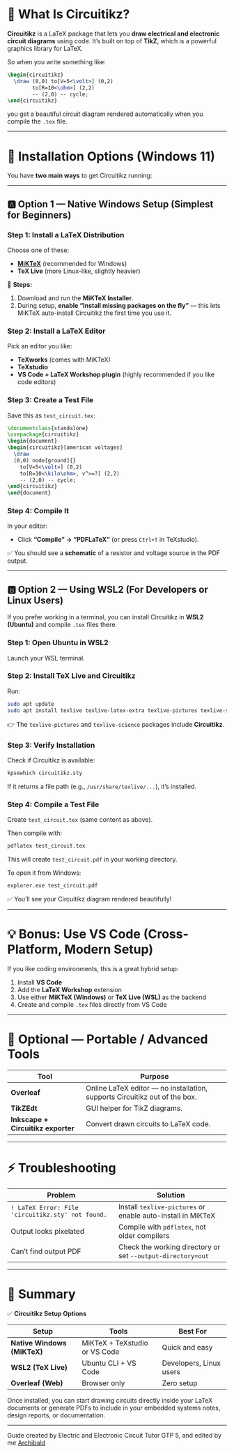 # 🧠 What Is Circuitikz?

**Circuitikz** is a LaTeX package that lets you **draw electrical and electronic circuit diagrams** using code.
It’s built on top of **TikZ**, which is a powerful graphics library for LaTeX.

So when you write something like:

```latex
\begin{circuitikz}
  \draw (0,0) to[V=5<\volt>] (0,2)
        to[R=10<\ohm>] (2,2)
        -- (2,0) -- cycle;
\end{circuitikz}
```

you get a beautiful circuit diagram rendered automatically when you compile the `.tex` file.

---

# 🧰 Installation Options (Windows 11)

You have **two main ways** to get Circuitikz running:

---

## 🅰️ Option 1 — Native Windows Setup (Simplest for Beginners)

### Step 1: Install a LaTeX Distribution

Choose one of these:

* **[MiKTeX](https://miktex.org/download)** (recommended for Windows)
* **TeX Live** (more Linux-like, slightly heavier)

🧭 **Steps:**

1. Download and run the **MiKTeX Installer**.
2. During setup, **enable “Install missing packages on the fly”** — this lets MiKTeX auto-install Circuitikz the first time you use it.

### Step 2: Install a LaTeX Editor

Pick an editor you like:

* **TeXworks** (comes with MiKTeX)
* **TeXstudio**
* **VS Code + LaTeX Workshop plugin** (highly recommended if you like code editors)

### Step 3: Create a Test File

Save this as `test_circuit.tex`:

```latex
\documentclass{standalone}
\usepackage{circuitikz}
\begin{document}
\begin{circuitikz}[american voltages]
  \draw
  (0,0) node[ground]{}
    to[V=5<\volt>] (0,2)
    to[R=10<\kilo\ohm>, v^>=?] (2,2)
    -- (2,0) -- cycle;
\end{circuitikz}
\end{document}
```

### Step 4: Compile It

In your editor:

* Click **“Compile” → “PDFLaTeX”** (or press `Ctrl+T` in TeXstudio).

✅ You should see a **schematic** of a resistor and voltage source in the PDF output.

---

## 🅱️ Option 2 — Using WSL2 (For Developers or Linux Users)

If you prefer working in a terminal, you can install Circuitikz in **WSL2 (Ubuntu)** and compile `.tex` files there.

### Step 1: Open Ubuntu in WSL2

Launch your WSL terminal.

### Step 2: Install TeX Live and Circuitikz

Run:

```bash
sudo apt update
sudo apt install texlive texlive-latex-extra texlive-pictures texlive-science
```

👉 The `texlive-pictures` and `texlive-science` packages include **Circuitikz**.

### Step 3: Verify Installation

Check if Circuitikz is available:

```bash
kpsewhich circuitikz.sty
```

If it returns a file path (e.g., `/usr/share/texlive/...`), it’s installed.

### Step 4: Compile a Test File

Create `test_circuit.tex` (same content as above).

Then compile with:

```bash
pdflatex test_circuit.tex
```

This will create `test_circuit.pdf` in your working directory.

To open it from Windows:

```bash
explorer.exe test_circuit.pdf
```

✅ You’ll see your Circuitikz diagram rendered beautifully!

---

# 💡 Bonus: Use VS Code (Cross-Platform, Modern Setup)

If you like coding environments, this is a great hybrid setup:

1. Install **VS Code**
2. Add the **LaTeX Workshop** extension
3. Use either **MiKTeX (Windows)** or **TeX Live (WSL)** as the backend
4. Create and compile `.tex` files directly from VS Code

---

# 🧩 Optional — Portable / Advanced Tools

| Tool                               | Purpose                                                                    |
| ---------------------------------- | -------------------------------------------------------------------------- |
| **Overleaf**                       | Online LaTeX editor — no installation, supports Circuitikz out of the box. |
| **TikZEdt**                        | GUI helper for TikZ diagrams.                                              |
| **Inkscape + Circuitikz exporter** | Convert drawn circuits to LaTeX code.                                      |

---

# ⚡ Troubleshooting

| Problem                                           | Solution                                                    |
| ------------------------------------------------- | ----------------------------------------------------------- |
| `! LaTeX Error: File 'circuitikz.sty' not found.` | Install `texlive-pictures` or enable auto-install in MiKTeX |
| Output looks pixelated                            | Compile with `pdflatex`, not older compilers                |
| Can’t find output PDF                             | Check the working directory or set `--output-directory=out` |

---

# 🧠 Summary

✅ **Circuitikz Setup Options**

| Setup                       | Tools                         | Best For                |
| --------------------------- | ----------------------------- | ----------------------- |
| **Native Windows (MiKTeX)** | MiKTeX + TeXstudio or VS Code | Quick and easy          |
| **WSL2 (TeX Live)**         | Ubuntu CLI + VS Code          | Developers, Linux users |
| **Overleaf (Web)**          | Browser only                  | Zero setup              |

Once installed, you can start drawing circuits directly inside your LaTeX documents or generate PDFs to include in your embedded systems notes, design reports, or documentation.

---

Guide created by Electric and Electronic Circuit Tutor GTP 5, and edited by me [Archibald](https://github.com/archibald-carrion)